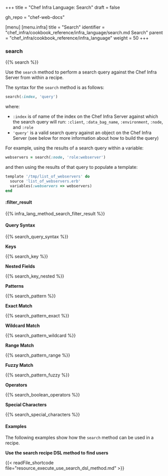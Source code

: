 +++
title = "Chef Infra Language: Search"
draft = false

gh_repo = "chef-web-docs"

[menu]
  [menu.infra]
    title = "Search"
    identifier = "chef_infra/cookbook_reference/infra_language/search.md Search"
    parent = "chef_infra/cookbook_reference/infra_language"
    weight = 50
+++

### search

{{% search %}}

Use the `search` method to perform a search query against the Chef Infra
Server from within a recipe.

The syntax for the `search` method is as follows:

```ruby
search(:index, 'query')
```

where:

-   `:index` is of name of the index on the Chef Infra Server against
    which the search query will run: `:client`, `:data_bag_name`,
    `:environment`, `:node`, and `:role`
-   `'query'` is a valid search query against an object on the Chef
    Infra Server (see below for more information about how to build the
    query)

For example, using the results of a search query within a variable:

```ruby
webservers = search(:node, 'role:webserver')
```

and then using the results of that query to populate a template:

```ruby
template '/tmp/list_of_webservers' do
  source 'list_of_webservers.erb'
  variables(:webservers => webservers)
end
```

#### :filter_result

{{% infra_lang_method_search_filter_result %}}

#### Query Syntax

{{% search_query_syntax %}}

**Keys**

{{% search_key %}}

**Nested Fields**

{{% search_key_nested %}}

**Patterns**

{{% search_pattern %}}

**Exact Match**

{{% search_pattern_exact %}}

**Wildcard Match**

{{% search_pattern_wildcard %}}

**Range Match**

{{% search_pattern_range %}}

**Fuzzy Match**

{{% search_pattern_fuzzy %}}

**Operators**

{{% search_boolean_operators %}}

**Special Characters**

{{% search_special_characters %}}

#### Examples

The following examples show how the `search` method can be used in a
recipe.

**Use the search recipe DSL method to find users**

{{< readFile_shortcode file="resource_execute_use_search_dsl_method.md" >}}